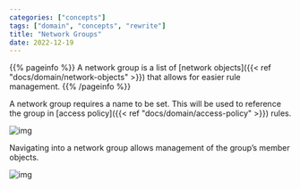 ```yaml
---
categories: ["concepts"]
tags: ["domain", "concepts", "rewrite"]
title: "Network Groups"
date: 2022-12-19
---
```


{{% pageinfo %}}
A network group is a list of [network objects]({{< ref "docs/domain/network-objects" >}}) that allows for easier rule management.
{{% /pageinfo %}}


A network group requires a name to be set. This will be used to reference the group in [access policy]({{< ref "docs/domain/access-policy" >}}) rules.


![img](/docs/domain/network-groups2.png)


Navigating into a network group allows management of the group’s member objects.

![img](/docs/domain/member-network-objects.png)